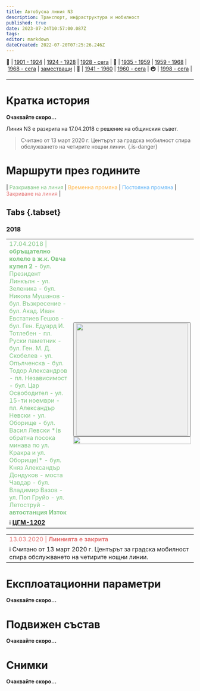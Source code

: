```yaml
---
title: Автобусна линия N3
description: Транспорт, инфраструктура и мобилност
published: true
date: 2023-07-24T10:57:00.087Z
tags: 
editor: markdown
dateCreated: 2022-07-20T07:25:26.246Z
---
```


🚋 | [1901 - 1924](/bg/public-transport/tram-routes-1901-1924) | [1924 - 1928](/bg/public-transport/tram-routes-1924-1928) | [1928 - сега](/bg/public-transport/tram-routes-1928-sega) | 🚌 | [1935 - 1959](/bg/public-transport/bus-routes-1935-1959) | [1959 - 1968](/bg/public-transport/bus-routes-1959-1968) | [1968 - сега](/bg/public-transport/bus-routes-1968-sega) | [заместващи](/bg/public-transport/bus-routes-replacement-services) | 🚎 | [1941 - 1960](/bg/public-transport/trolleybus-routes-1941-1960) | [1960 - сега](/bg/public-transport/trolleybus-routes-1960-sega) | 🚇 | [1998 - сега](/bg/public-transport/metro-routes) |

---

# Кратка история

**Очаквайте скоро…**

Линия N3 е разкрита на 17.04.2018 с решение на общинския съвет. 

> Считано от 13 март 2020 г. Центърът за градска мобилност спира обслужването на четирите нощни линии.
{.is-danger}


# Маршрути през годините
| <span style="color:#81C784">Разкриване на линия</span> | <span style="color:#FFB74D">Временна промяна</span> | <span style="color:#64B5F6">Постоянна промяна</span> | <span style="color:#E57373">Закриване на линия</span> |

## Tabs {.tabset}

### 2018
<table style="width:100%"><tr><td><span style="color:#81C784">17.04.2018 |<b> обръщателно колело в ж.к. Овча купел 2</b> - бул. Президент Линкълн - ул. Зеленика - бул. Никола Мушанов - бул. Възкресение - бул. Акад. Иван Евстатиев Гешов - бул. Ген. Едуард И. Тотлебен - пл. Руски паметник - бул. Ген. М. Д. Скобелев - ул. Опълченска - бул. Тодор Александров - пл. Независимост - бул. Цар Освободител - ул. 15-ти ноември - пл. Александър Невски - ул. Оборище - бул. Васил Левски *(в обратна посока минава по ул. Кракра и ул. Оборище)* - бул. Княз Александър Дондуков - моста Чавдар - бул. Владимир Вазов - ул. Поп Груйо - ул. Летоструй - <b>автостанция Изток</b></span><br></td><td rowspan="2"><div class="dropdown"><button class="imgbtn"><img src="https://drive.google.com/uc?id=1q4D_8Pi5po79Q2wWzidtSLb5Wr47SajW" width="300px"></button><div class="dropdown-content">
 <img src="
https://drive.google.com/uc?id=1q4D_8Pi5po79Q2wWzidtSLb5Wr47SajW" width="100%"></div></div></td></tr><tr><td>ℹ️ <b><a href="">ЦГМ-1202 </a></b></td></tr></table>
 
 
 <table style="width:100%"><tr><td><span style="color:#E57373">13.03.2020 |<b> Лиинията е закрита</b></span></td></tr><tr><td>ℹ️ <b><a href=""></a></b>Считано от 13 март 2020 г. Центърът за градска мобилност спира обслужването на четирите нощни линии.</td></tr></table>






# Експлоатационни параметри

**Очаквайте скоро…**

# **Подвижен състав**

**Очаквайте скоро…**

# Снимки

**Очаквайте скоро…**